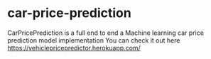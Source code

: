 # car-price-prediction
CarPricePrediction is a full end to end a Machine learning car price prediction model implementation
You can check it out here https://vehiclepricepredictor.herokuapp.com/
